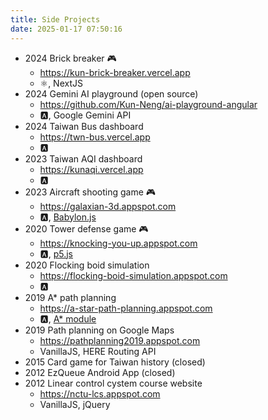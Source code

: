 ```yaml
---
title: Side Projects
date: 2025-01-17 07:50:16
---
```


* 2024 Brick breaker 🎮
  - https://kun-brick-breaker.vercel.app
  - ⚛️, NextJS
* 2024 Gemini AI playground (open source)
  - https://github.com/Kun-Neng/ai-playground-angular
  - 🅰️, Google Gemini API
* 2024 Taiwan Bus dashboard
  - https://twn-bus.vercel.app
  - 🅰️
* 2023 Taiwan AQI dashboard
  - https://kunaqi.vercel.app
  - 🅰️
* 2023 Aircraft shooting game 🎮
  - https://galaxian-3d.appspot.com
  - 🅰️, [Babylon.js](https://www.babylonjs.com/)
* 2020 Tower defense game 🎮
  - https://knocking-you-up.appspot.com
  - 🅰️, [p5.js](https://p5js.org/)
* 2020 Flocking boid simulation
  - https://flocking-boid-simulation.appspot.com
  - 🅰️
* 2019 A* path planning
  - https://a-star-path-planning.appspot.com
  - 🅰️, [A* module](https://github.com/Kun-Neng/hpp)
* 2019 Path planning on Google Maps
  - https://pathplanning2019.appspot.com
  - VanillaJS, HERE Routing API
* 2015 Card game for Taiwan history (closed)
* 2012 EzQueue Android App (closed)
* 2012 Linear control cystem course website
  - https://nctu-lcs.appspot.com
  - VanillaJS, jQuery
